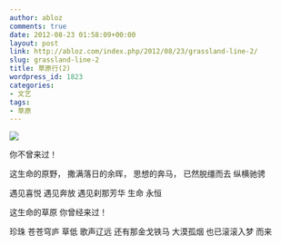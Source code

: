 ```yaml
---
author: abloz
comments: true
date: 2012-08-23 01:58:09+00:00
layout: post
link: http://abloz.com/index.php/2012/08/23/grassland-line-2/
slug: grassland-line-2
title: 草原行(2)
wordpress_id: 1823
categories:
- 文艺
tags:
- 草原
---
```


[![](http://abloz.com/wp-content/uploads/2012/08/IMG_20120810_185303-1024x768.jpg)](http://abloz.com/wp-content/uploads/2012/08/IMG_20120810_185303.jpg)




你不曾来过！








这生命的原野，
撒满落日的余晖，
思想的奔马，
已然脱缰而去
纵横驰骋



遇见喜悦
遇见奔放
遇见刹那芳华 生命
永恒



这生命的草原
你曾经来过！



珍珠
苍苍穹庐
草低
歌声辽远
还有那金戈铁马
大漠孤烟
也已滚滚入梦 而来
